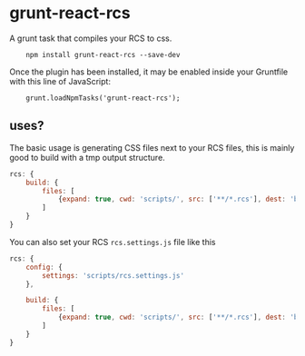 # grunt-react-rcs

A grunt task that compiles your RCS to css.

```
	npm install grunt-react-rcs --save-dev
```

Once the plugin has been installed, it may be enabled inside your Gruntfile with this line of JavaScript:

```
	grunt.loadNpmTasks('grunt-react-rcs');
```

## uses?

The basic usage is generating CSS files next to your RCS files, this is mainly good to build with a tmp output structure.

```javascript
rcs: {
	build: {
		files: [
			{expand: true, cwd: 'scripts/', src: ['**/*.rcs'], dest: 'build/'}
		]
	}
}
```

You can also set your RCS `rcs.settings.js` file like this

```javascript
rcs: {
	config: {
		settings: 'scripts/rcs.settings.js'
	},

	build: {
		files: [
			{expand: true, cwd: 'scripts/', src: ['**/*.rcs'], dest: 'build/'}
		]
	}
}
```
